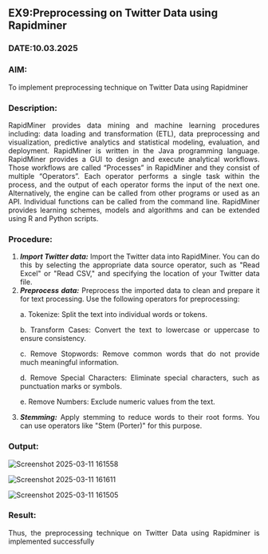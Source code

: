 ## EX9:Preprocessing on Twitter Data using Rapidminer
### DATE:10.03.2025 
### AIM: 
To implement preprocessing technique on Twitter Data using Rapidminer
### Description: 
<div align = "justify">
RapidMiner provides data mining and machine learning procedures including: data loading and transformation (ETL), data preprocessing and visualization, 
predictive analytics and statistical modeling, evaluation, and deployment. RapidMiner is written in the Java programming language. 
RapidMiner provides a GUI to design and execute analytical workflows. Those workflows are called “Processes” in RapidMiner and they consist of multiple “Operators”. 
Each operator performs a single task within the process, and the output of each operator forms the input of the next one. Alternatively, the engine can be called from 
other programs or used as an API. Individual functions can be called from the command line. 
RapidMiner provides learning schemes, models and algorithms and can be extended using R and Python scripts.

### Procedure:
1) ***Import Twitter data:*** Import the Twitter data into RapidMiner. You can do this by selecting the appropriate
data source operator, such as "Read Excel" or "Read CSV," and specifying the location of your Twitter data
file.
2) ***Preprocess data:*** Preprocess the imported data to clean and prepare it for text processing. Use the following
operators for preprocessing:
    <p>a. Tokenize: Split the text into individual words or tokens.
    <p>b. Transform Cases: Convert the text to lowercase or uppercase to ensure consistency.
    <p>c. Remove Stopwords: Remove common words that do not provide much meaningful information.
    <p>d. Remove Special Characters: Eliminate special characters, such as punctuation marks or symbols.
    <p>e. Remove Numbers: Exclude numeric values from the text.
3) ***Stemming:*** Apply stemming to reduce words to their root forms. You can use operators like "Stem (Porter)"
for this purpose.


### Output:
![Screenshot 2025-03-11 161558](https://github.com/user-attachments/assets/48ff01fe-49c6-48c7-8463-d5fbe7cedad0)

![Screenshot 2025-03-11 161611](https://github.com/user-attachments/assets/f6c96e1d-d89c-48f4-9cb5-24a4c17684af)

![Screenshot 2025-03-11 161505](https://github.com/user-attachments/assets/8b55d091-db85-4748-8053-9d132c53611e)

### Result:
Thus, the preprocessing technique on Twitter Data using Rapidminer is implemented successfully
